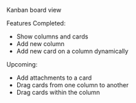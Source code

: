 Kanban board view

Features Completed:
- Show columns and cards
- Add new column
- Add new card on a column dynamically

Upcoming:
- Add attachments to a card
- Drag cards from one column to another
- Drag cards within the column